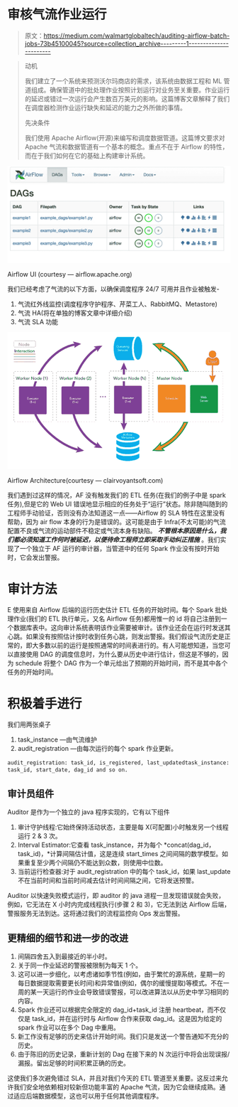 # 审核气流作业运行

> 原文：<https://medium.com/walmartglobaltech/auditing-airflow-batch-jobs-73b45100045?source=collection_archive---------1----------------------->

> 动机
> 
> 我们建立了一个系统来预测沃尔玛商店的需求，该系统由数据工程和 ML 管道组成。确保管道中的批处理作业按照计划运行对业务至关重要。作业运行的延迟或错过一次运行会产生数百万美元的影响。这篇博客文章解释了我们在调度器检测作业运行缺失和延迟的能力之外所做的事情。
> 
> 先决条件
> 
> 我们使用 Apache Airflow(开源)来编写和调度数据管道。这篇博文要求对 Apache 气流和数据管道有一个基本的概念。重点不在于 Airflow 的特性，而在于我们如何在它的基础上构建审计系统。

![](img/7ad7cf77269e83069c9358b384578d5e.png)

Airflow UI (courtesy — airflow.apache.org)

我们已经考虑了气流的以下方面，以确保调度程序 24/7 可用并且作业被触发-

1.  气流红外线监控(调度程序守护程序、芹菜工人、RabbitMQ、Metastore)
2.  气流 HA(将在单独的博客文章中详细介绍)
3.  气流 SLA 功能

![](img/f351acbe03d68aab44620e34849337d7.png)

Airflow Architecture(courtesy — clairvoyantsoft.com)

我们遇到过这样的情况，AF 没有触发我们的 ETL 任务(在我们的例子中是 spark 任务),但是它的 Web UI 错误地显示相应的任务处于“运行”状态。除非随叫随到的工程师手动验证，否则没有办法知道这一点——Airflow 的 SLA 特性在这里没有帮助，因为 air flow 本身的行为是错误的。这可能是由于 Infra(不太可能)的气流配置不良或气流的运动部件不稳定或气流本身有缺陷。 ***不管根本原因是什么，我们都必须知道工作何时被延迟，以便待命工程师立即采取手动纠正措施*** 。我们实现了一个独立于 AF 运行的审计器，当管道中的任何 Spark 作业没有按时开始时，它会发出警报。

# 审计方法

E 使用来自 Airflow 后端的运行历史估计 ETL 任务的开始时间。每个 Spark 批处理作业(我们的 ETL 执行单元，又名 Airflow 任务)都用惟一的 id 将自己注册到一个数据库表中。这向审计系统表明该作业需要被审计。该作业还会在运行时发送其心跳。如果没有按照估计按时收到任务心跳，则发出警报。我们假设气流历史是正常的，即大多数以前的运行是按照通常的时间表进行的。有人可能想知道，当您可以直接使用 DAG 的调度信息时，为什么要从历史中进行估计，但这是不够的，因为 schedule 将整个 DAG 作为一个单元给出了预期的开始时间，而不是其中各个任务的开始时间。

# 积极着手进行

我们用两张桌子

1.  task_instance —由气流维护
2.  audit_registration —由每次运行的每个 spark 作业更新。

```
audit_registration: task_id, is_registered, last_updatedtask_instance: task_id, start_date, dag_id and so on.
```

## 审计员组件

Auditor 是作为一个独立的 java 程序实现的，它有以下组件

1.  审计守护线程:它始终保持活动状态，主要是每 X(可配置)小时触发另一个线程运行 2 & 3 次。
2.  Interval Estimator:它查看 task_instance，并为每个 *concat(dag_id，task_id)，*计算间隔估计值，这是连续 start_times 之间间隔的数学模型。如果重复至少两个间隔仍不能达到众数，则使用中位数。
3.  当前运行检查器:对于 audit_registration 中的每个 task_id，如果 last_update 不在当前时间和当前时间减去估计时间间隔之间，它将发送预警。

Auditor 以快速失败模式运行，即 auditor 的 java 进程一旦发现错误就会失败，例如，它无法在 X 小时内完成线程执行(步骤 2 和 3)，它无法到达 Airflow 后端，警报服务无法到达。这将通过我们的流程监控向 Ops 发出警报。

## 更精细的细节和进一步的改进

1.  间隔四舍五入到最接近的半小时。
2.  关于同一作业延迟的警报被限制为每天 1 个。
3.  这可以进一步细化，以考虑诸如季节性(例如，由于繁忙的源系统，星期一的每日数据提取需要更长时间)和异常值(例如，偶尔的缓慢提取)等模式。不在一周的某一天运行的作业会导致错误警报，可以改进算法以从历史中学习相同的内容。
4.  Spark 作业还可以根据完全限定的 dag_id+task_id 注册 heartbeat，而不仅仅是 task_id，并在运行时与 Airflow 合作来获取 dag_id。这是因为给定的 spark 作业可以在多个 Dag 中重用。
5.  新工作没有足够的历史来估计开始时间。我们只是发送一个警告通知不充分的历史。
6.  由于陈旧的历史记录，重新计划的 Dag 在接下来的 N 次运行中将会出现误报/漏报。留出足够的时间积累正确的历史。

这使我们多次避免错过 SLA，并且对我们今天的 ETL 管道至关重要。这反过来允许我们安全地依赖相对较新但功能丰富的 Apache 气流，因为它会继续成熟。通过适应后端数据模型，这也可以用于任何其他调度程序。